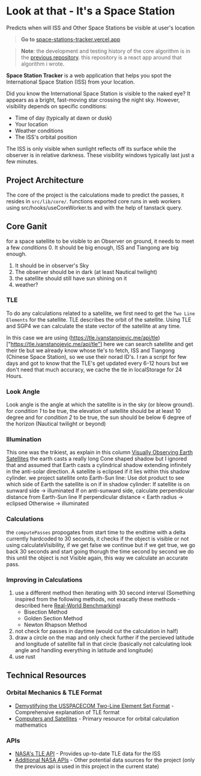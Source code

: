 # Look at that - It's a Space Station

Predicts when will ISS and Other Space Stations be visible at user's location

> **Go to** [space-stations-tracker.vercel.app]()

> **Note**: the development and testing history of the core algorithm is in the [previous repository](https://github.com/gopal-lohar/space-station-tracker-old). this repository is a react app around that algorithm i wrote.


**Space Station Tracker** is a web application that helps you spot the International Space Station (ISS) from your location.

Did you know the International Space Station is visible to the naked eye? It appears as a bright, fast-moving star crossing the night sky. However, visibility depends on specific conditions:

- Time of day (typically at dawn or dusk)
- Your location
- Weather conditions
- The ISS's orbital position

The ISS is only visible when sunlight reflects off its surface while the observer is in relative darkness. These visibility windows typically last just a few minutes.

## Project Architecture
The core of the project is the calculations made to predict the passes, it resides in `src/lib/core/`. functions exported core runs in web workers using src/hooks/useCoreWorker.ts and with the help of tanstack query.
## Core Ganit
for a space satellite to be visible to an Observer on ground, it needs to meet a few *conditions*
0. It should be big enough, ISS and Tiangong are big enough.
1. It should be in observer's Sky
2. The observer should be in dark (at least Nautical twilight)
3. the satellite should still have sun shining on it
4. weather?
### TLE
To do any calculations related to a satellite, we first need to get the `Two Line Elements`  for the satellite. TLE describes the orbit of the satellite. Using TLE and SGP4 we can calculate the state vector of the satellite at any time.

In this case we are using (https://tle.ivanstanojevic.me/api/tle)["https://tle.ivanstanojevic.me/api/tle"] here we can search satellite and get their tle but we already know whose tle's to fetch, ISS and Tiangong (Chinese Space Station), so we use their
norad ID's.
I ran a script for few days and got to know that the TLE's get updated every 6-12 hours but we don't need that much accuracy, we cache the tle in localStorage for 24 Hours.
### Look Angle
Look angle is the angle at which the satellite is in the sky (or bleow ground).
for *condition 1* to be true, the elevation of satellite should be at least 10 degree and for *condition 2* to be true, the sun should be below 6 degree of the horizon (Nautical twilight or beyond)
### Illumination
This one was the trikiest, as explain in this column [Visually Observing Earth Satellites](https://celestrak.org/columns/v03n01/) the earth casts a really long Cone shaped shadow but I ignored that and assumed that Earth casts a cylindrical shadow extending infinitely in the anti-solar direction. A satellite is eclipsed if it lies within this shadow cylinder.
we project satellite onto Earth-Sun line: Use dot product to see which side of Earth the satellite is on
if in shadow cylinder:
If satellite is on sunward side → illuminated
If on anti-sunward side, calculate perpendicular distance from Earth-Sun line
If perpendicular distance < Earth radius → eclipsed
Otherwise → illuminated

### Calculations
the `computePasses`  propogates from start time to the endtime with a delta currently hardcoded to 30 seconds, it checks if the object is visible or not using calculateVisibility, if we get false we continue but if we get true, we go back 30 seconds and start going thorugh the time second by second we do this until the object is not Visible again, this way we calculate an accurate pass.

### Improving in Calculations
1. use a different method then iterating with 30 second interval (Something inspired from the following methods, not exacatly these methods - described here [Real-World Benchmarking](https://celestrak.org/columns/v03n02/))
	- Bisection Method
	- Golden Section Method
	- Newton Rhapson Method
2. not check for passes in daytime (would cut the calculation in half)
3. draw a circle on the map and only check further if the percieved latitude and longitude of satellite fall in that circle (basically not calculating look angle and handling everything in latitude and longitude)
4. use rust

## Technical Resources

### Orbital Mechanics & TLE Format
- [Demystifying the USSPACECOM Two-Line Element Set Format](https://keeptrack.space/deep-dive/two-line-element-set/) - Comprehensive explanation of TLE format
- [Computers and Satellites](https://celestrak.org/columns/) - Primary resource for orbital calculation mathematics

### APIs
- [NASA's TLE API](http://tle.ivanstanojevic.me/api/tle) - Provides up-to-date TLE data for the ISS
- [Additional NASA APIs](https://api.nasa.gov/) - Other potential data sources for the project (only the previous api is used in this project in the current state)
